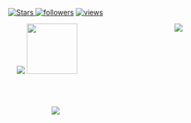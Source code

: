 <p align="center">
  <a href="https://github.com/DanielaGarridoG?tab=repositories&sort=stargazers">
    <img alt="Stars" src="https://custom-icon-badges.demolab.com/github/stars/DanielaGarridoG?color=ffa500&style=flat-round&labelColor=cc8400&logo=star"/>
  <a href="https://github.com/DanielaGarridoG?tab=followers">
    <img alt="followers" title="Follow me on Github" src="https://custom-icon-badges.demolab.com/github/followers/DanielaGarridoG?color=ffa500&labelColor=cc8400&style=flat-round&logo=person-add&label=Follow&logoColor=white"/></a>
  <a href="https://github.com/DanielaGarridoG">
    <img alt="views" title="GitHub profile views" src="https://komarev.com/ghpvc/?username=DanielaGarridoG&label=Profile%20views&color=ffa500&labelColor=cc8400&style=flat"/></a>
</p>

<p align='center'>
  <a> <img align='down' src="https://github-readme-stats.vercel.app/api?username=DanielaGarridoG&count_private=true&show_icons=true&theme=transparent&hide_border=true&hide_rank=true&title_color=ffa500&icon_color=ffff00&text_color=ffffff"/> <a>
  <a> <img src="https://media1.giphy.com/media/v1.Y2lkPTc5MGI3NjExeHI3MjRnanRmdGE4NGhrcWw2YmJ4emV4cm56dzRrdW82azF3OHhrMSZlcD12MV9pbnRlcm5hbF9naWZfYnlfaWQmY3Q9Zw/BSsSBKN1eKGUU/giphy.gif" width="100"/> <a>
  <a> &nbsp&nbsp&nbsp <img align='right' src="https://github-readme-stats.vercel.app/api/top-langs/?username=DanielaGarridoG&layout=compact&theme=transparent&hide_border=true&title_color=ffa500&icon_color=ffff00&text_color=ffffff"/> <a>
</p>
<br><br>
<p align='center'> <a> <img src="https://github-readme-streak-stats.herokuapp.com/?user=DanielaGarridoG&theme=transparent&border=ffa500&hide_border=true&stroke=ffa500&ring=ffa500&fire=ffa500&currStreakNum=ffffff&sideNums=ffffff&currStreakLabel=ffff00&sideLabels=ffff00&dates=ffffff"/> <a>
